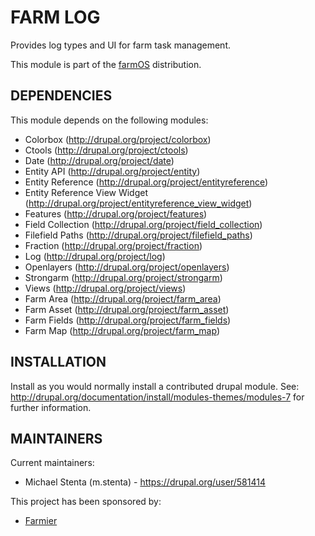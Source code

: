FARM LOG
========

Provides log types and UI for farm task management.

This module is part of the [farmOS](http://drupal.org/project/farm)
distribution.

DEPENDENCIES
------------

This module depends on the following modules:

 * Colorbox (http://drupal.org/project/colorbox)
 * Ctools (http://drupal.org/project/ctools)
 * Date (http://drupal.org/project/date)
 * Entity API (http://drupal.org/project/entity)
 * Entity Reference (http://drupal.org/project/entityreference)
 * Entity Reference View Widget (http://drupal.org/project/entityreference_view_widget)
 * Features (http://drupal.org/project/features)
 * Field Collection (http://drupal.org/project/field_collection)
 * Filefield Paths (http://drupal.org/project/filefield_paths)
 * Fraction (http://drupal.org/project/fraction)
 * Log (http://drupal.org/project/log)
 * Openlayers (http://drupal.org/project/openlayers)
 * Strongarm (http://drupal.org/project/strongarm)
 * Views (http://drupal.org/project/views)
 * Farm Area (http://drupal.org/project/farm_area)
 * Farm Asset (http://drupal.org/project/farm_asset)
 * Farm Fields (http://drupal.org/project/farm_fields)
 * Farm Map (http://drupal.org/project/farm_map)

INSTALLATION
------------

Install as you would normally install a contributed drupal module. See:
http://drupal.org/documentation/install/modules-themes/modules-7 for further
information.

MAINTAINERS
-----------

Current maintainers:
 * Michael Stenta (m.stenta) - https://drupal.org/user/581414

This project has been sponsored by:
 * [Farmier](http://farmier.com)

